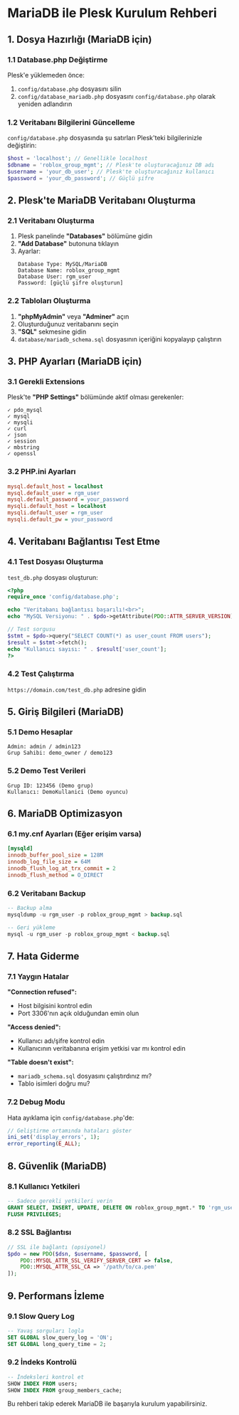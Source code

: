 # MariaDB ile Plesk Kurulum Rehberi

## 1. Dosya Hazırlığı (MariaDB için)

### 1.1 Database.php Değiştirme
Plesk'e yüklemeden önce:
1. `config/database.php` dosyasını silin
2. `config/database_mariadb.php` dosyasını `config/database.php` olarak yeniden adlandırın

### 1.2 Veritabanı Bilgilerini Güncelleme
`config/database.php` dosyasında şu satırları Plesk'teki bilgilerinizle değiştirin:
```php
$host = 'localhost'; // Genellikle localhost
$dbname = 'roblox_group_mgmt'; // Plesk'te oluşturacağınız DB adı
$username = 'your_db_user'; // Plesk'te oluşturacağınız kullanıcı
$password = 'your_db_password'; // Güçlü şifre
```

## 2. Plesk'te MariaDB Veritabanı Oluşturma

### 2.1 Veritabanı Oluşturma
1. Plesk panelinde **"Databases"** bölümüne gidin
2. **"Add Database"** butonuna tıklayın
3. Ayarlar:
   ```
   Database Type: MySQL/MariaDB
   Database Name: roblox_group_mgmt
   Database User: rgm_user
   Password: [güçlü şifre oluşturun]
   ```

### 2.2 Tabloları Oluşturma
1. **"phpMyAdmin"** veya **"Adminer"** açın
2. Oluşturduğunuz veritabanını seçin
3. **"SQL"** sekmesine gidin
4. `database/mariadb_schema.sql` dosyasının içeriğini kopyalayıp çalıştırın

## 3. PHP Ayarları (MariaDB için)

### 3.1 Gerekli Extensions
Plesk'te **"PHP Settings"** bölümünde aktif olması gerekenler:
```
✓ pdo_mysql
✓ mysql
✓ mysqli
✓ curl
✓ json
✓ session
✓ mbstring
✓ openssl
```

### 3.2 PHP.ini Ayarları
```ini
mysql.default_host = localhost
mysql.default_user = rgm_user
mysql.default_password = your_password
mysqli.default_host = localhost
mysqli.default_user = rgm_user
mysqli.default_pw = your_password
```

## 4. Veritabanı Bağlantısı Test Etme

### 4.1 Test Dosyası Oluşturma
`test_db.php` dosyası oluşturun:
```php
<?php
require_once 'config/database.php';

echo "Veritabanı bağlantısı başarılı!<br>";
echo "MySQL Versiyonu: " . $pdo->getAttribute(PDO::ATTR_SERVER_VERSION) . "<br>";

// Test sorgusu
$stmt = $pdo->query("SELECT COUNT(*) as user_count FROM users");
$result = $stmt->fetch();
echo "Kullanıcı sayısı: " . $result['user_count'];
?>
```

### 4.2 Test Çalıştırma
`https://domain.com/test_db.php` adresine gidin

## 5. Giriş Bilgileri (MariaDB)

### 5.1 Demo Hesaplar
```
Admin: admin / admin123
Grup Sahibi: demo_owner / demo123
```

### 5.2 Demo Test Verileri
```
Grup ID: 123456 (Demo grup)
Kullanıcı: DemoKullanici (Demo oyuncu)
```

## 6. MariaDB Optimizasyon

### 6.1 my.cnf Ayarları (Eğer erişim varsa)
```ini
[mysqld]
innodb_buffer_pool_size = 128M
innodb_log_file_size = 64M
innodb_flush_log_at_trx_commit = 2
innodb_flush_method = O_DIRECT
```

### 6.2 Veritabanı Backup
```sql
-- Backup alma
mysqldump -u rgm_user -p roblox_group_mgmt > backup.sql

-- Geri yükleme
mysql -u rgm_user -p roblox_group_mgmt < backup.sql
```

## 7. Hata Giderme

### 7.1 Yaygın Hatalar

**"Connection refused":**
- Host bilgisini kontrol edin
- Port 3306'nın açık olduğundan emin olun

**"Access denied":**
- Kullanıcı adı/şifre kontrol edin
- Kullanıcının veritabanına erişim yetkisi var mı kontrol edin

**"Table doesn't exist":**
- `mariadb_schema.sql` dosyasını çalıştırdınız mı?
- Tablo isimleri doğru mu?

### 7.2 Debug Modu
Hata ayıklama için `config/database.php`'de:
```php
// Geliştirme ortamında hataları göster
ini_set('display_errors', 1);
error_reporting(E_ALL);
```

## 8. Güvenlik (MariaDB)

### 8.1 Kullanıcı Yetkileri
```sql
-- Sadece gerekli yetkileri verin
GRANT SELECT, INSERT, UPDATE, DELETE ON roblox_group_mgmt.* TO 'rgm_user'@'localhost';
FLUSH PRIVILEGES;
```

### 8.2 SSL Bağlantısı
```php
// SSL ile bağlantı (opsiyonel)
$pdo = new PDO($dsn, $username, $password, [
    PDO::MYSQL_ATTR_SSL_VERIFY_SERVER_CERT => false,
    PDO::MYSQL_ATTR_SSL_CA => '/path/to/ca.pem'
]);
```

## 9. Performans İzleme

### 9.1 Slow Query Log
```sql
-- Yavaş sorguları logla
SET GLOBAL slow_query_log = 'ON';
SET GLOBAL long_query_time = 2;
```

### 9.2 İndeks Kontrolü
```sql
-- İndeksleri kontrol et
SHOW INDEX FROM users;
SHOW INDEX FROM group_members_cache;
```

Bu rehberi takip ederek MariaDB ile başarıyla kurulum yapabilirsiniz.